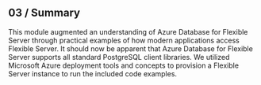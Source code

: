 ## 03 / Summary

This module augmented an understanding of Azure Database for Flexible Server through practical examples of how modern applications access Flexible Server. It should now be apparent that Azure Database for Flexible Server supports all standard PostgreSQL client libraries. We utilized Microsoft Azure deployment tools and concepts to provision a Flexible Server instance to run the included code examples.
